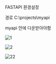 FASTAPI  환경설정

경로
C:\projects\myapi

myapi 안에 다운받아야함

![1](https://github.com/user-attachments/assets/a88836ec-63fe-4f46-85e6-06de4041dcaf)



![2](https://github.com/user-attachments/assets/f3a47339-0652-4f3d-8561-9bad73557d76)




![22](https://github.com/user-attachments/assets/3f510336-e15a-4802-9ecb-5b91a60e966a)
